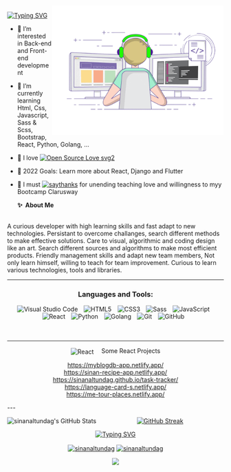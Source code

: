 <a href="https://www.linkedin.com/in/sinan-altundag/">
<img src="images/developer.gif" width="400" align="right" alt="logo">
</a>

[![Typing SVG](https://readme-typing-svg.herokuapp.com?font=Timmana&size=30&duration=6000&color=0765F7&center=true&vCenter=true&lines=Hello%F0%9F%91%8B+My+name+is+Sinan+++)](https://git.io/typing-svg)
- 👀 I’m interested in Back-end and Front-end development
- 🌱 I’m currently learning Html, Css, Javascript, Sass & Scss, Bootstrap, React, Python, Golang, ...
- 💞️ I love [![Open Source Love svg2](https://badges.frapsoft.com/os/v2/open-source.svg?v=103)](https://github.com/)
- 🥅 2022 Goals: Learn more about React, Django and Flutter
- 👯 I must [![saythanks](https://img.shields.io/badge/say-thanks-ff69b4.svg)](https://www.clarusway.com) for unending teaching love and willingness to myy Bootcamp Clarusway


  <summary><b>✨&nbsp;&nbsp;About&nbsp;Me</b></summary>
  <br/>
<p>
  A curious developer with high learning skills and fast adapt to new technologies. Persistant to overcome challanges, search different methods to make effective solutions. Care to visual, algorithmic and coding design like an art.  Search different sources and algorithms to make most efficient products. Friendly management skills and adapt new team members, Not only learn himself, willing to teach for team improvement. Curious to learn various technologies, tools and libraries.  
</p>

---

<div align="center">
    
   

### Languages and Tools:

<div align="center">
<img alt="Visual Studio Code" width="36px" src="https://cdn.jsdelivr.net/gh/devicons/devicon/icons/vscode/vscode-original.svg" style="padding-right:10px;" />
<img alt="HTML5" width="36px" src="https://cdn.jsdelivr.net/gh/devicons/devicon/icons/html5/html5-original.svg" style="padding-right:10px;" />
<img  alt="CSS3" width="36px" src="https://cdn.jsdelivr.net/gh/devicons/devicon/icons/css3/css3-original.svg" style="padding-right:10px;" />
<img  alt="Sass" width="36px" src="https://cdn.jsdelivr.net/gh/devicons/devicon/icons/sass/sass-original.svg" style="padding-right:10px;" />
<img  alt="JavaScript" width="36px" src="https://cdn.jsdelivr.net/gh/devicons/devicon/icons/javascript/javascript-original.svg" style="padding-right:10px;" />
<img  alt="React" width="36px" src="https://cdn.jsdelivr.net/gh/devicons/devicon/icons/react/react-original.svg" style="padding-right:10px;" />
<img  alt="Python" width="36px" src="https://cdn.jsdelivr.net/gh/devicons/devicon/icons/python/python-original.svg" style="padding-right:10px;" />
<img  alt="Golang" width="36px" src="https://cdn.jsdelivr.net/gh/devicons/devicon/icons/go/go-original.svg" style="padding-right:10px;" />
<img  alt="Git" width="36px" src="https://cdn.jsdelivr.net/gh/devicons/devicon/icons/git/git-original.svg" style="padding-right:10px;" />
<img  alt="GitHub" width="36px" src="https://user-images.githubusercontent.com/3369400/139447912-e0f43f33-6d9f-45f8-be46-2df5bbc91289.png" style="padding-right:10px;" />
</div>
    </div>
<br />
<br />

---

 <div align="center">
 <img align="center" alt="React" width="26px" src="https://cdn.jsdelivr.net/gh/devicons/devicon/icons/react/react-original.svg" style="padding-right:10px;" /> &nbsp;Some React Projects 
 


https://myblogdb-app.netlify.app/ <br/>
https://sinan-recipe-app.netlify.app/ <br/>
https://sinanaltundag.github.io/task-tracker/ <br/>
https://language-card-s.netlify.app/ <br/>
https://me-tour-places.netlify.app/
</div>
---
  <br/>
  <div align="center">
    
 <img align="left" alt="sinanaltundag's GitHub Stats" src="https://github-readme-stats.vercel.app/api?username=sinanaltundag&show_icons=true&hide_border=false&title_color=ff652f&icon_color=FFE400&bg_color=09131B&text_color=ffffff&border_color=0c1a25" />
 

    
[![GitHub Streak](https://github-readme-streak-stats.herokuapp.com?user=Sinanaltundag&theme=dark&date_format=M%20j%5B%2C%20Y%5D&ring=DD382B&fire=DD2727)](https://www.linkedin.com/in/sinan-altundag/)
</div>

<div align="center">
    
[![Typing SVG](https://readme-typing-svg.herokuapp.com?font=Timmana&size=30&duration=6000&color=F74747&center=true&vCenter=true&lines=%F0%9F%94%97+Connect+with+me)](https://git.io/typing-svg)

<a href="https://www.linkedin.com/in/sinan-altundag/" target="blank"><img align="center" src="https://user-images.githubusercontent.com/87491141/161761337-e1fed6bc-f699-49a6-8d96-69f9da804749.png" alt="sinanaltundag" height="40" width="40" /></a>
<a href="mailto:peykani@gmail.com" target="blank"><img align="center" src="https://user-images.githubusercontent.com/87491141/161759914-e0349994-b474-4921-a8b3-1d9baa56d732.png" alt="sinanaltundag" height="40" width="40" /></a>
</div>

<div align="center">
  <a href="https://www.linkedin.com/in/sinan-altundag/">
    <img src="https://activity-graph.herokuapp.com/graph?username=Sinanaltundag&hide_border=true&area=true&point=transparent&theme=react-dark" />
  </a>
</div>
  
  
<!-- 📊 &nbsp;**This week I spent my time on**

![Wwakatime stats](https://github-readme-stats-taupe-two.vercel.app/api/wakatime?username=sinanaltundag&hide_title=true&hide_border=true&langs_count=5&bg_color=00000000&text_color=777)


<details> -->

  
<!---
peykani/peykani is a ✨ special ✨ repository because its `README.md` (this file) appears on your GitHub profile.
You can click the Preview link to take a look at your changes.
--->

